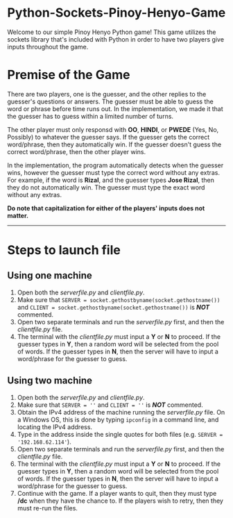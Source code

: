 # Python-Sockets-Pinoy-Henyo-Game

Welcome to our simple Pinoy Henyo Python game! This game utilizes the sockets library
that's included with Python in order to have two players give inputs throughout the game.

# Premise of the Game
There are two players, one is the guesser, and the other replies to the guesser's questions
or answers. The guesser must be able to guess the word or phrase before time runs out. In the
implementation, we made it that the guesser has to guess within a limited number of turns.

The other player must only responsd with **OO**, **HINDI**, or **PWEDE** (Yes, No, Possibly)
to whatever the guesser says. If the guesser gets the correct word/phrase, then they automatically win.
If the guesser doesn't guess the correct word/phrase, then the other player wins.

In the implementation, the program automatically detects when the guesser wins, however
the guesser must type the correct word without any extras. For example, if the word is
**Rizal**, and the guesser types **Jose Rizal**, then they do not automatically win. The
guesser must type the exact word without any extras.

**Do note that capitalization for either of the players' inputs does not matter.**

---

# Steps to launch file
## Using one machine
1. Open both the *serverfile.py* and *clientfile.py*.
2. Make sure that `SERVER = socket.gethostbyname(socket.gethostname())` and `CLIENT = socket.gethostbyname(socket.gethostname())` is ***NOT*** commented.
3. Open two separate terminals and run the *serverfile.py* first, and then the *clientfile.py* file.
4. The terminal with the *clientfile.py* must input a **Y** or **N** to proceed. If the guesser
types in **Y**, then a random word will be selected from the pool of words. If the guesser
types in **N**, then the server will have to input a word/phrase for the guesser to guess.

## Using two machine
1. Open both the *serverfile.py* and *clientfile.py*.
2. Make sure that `SERVER = ''` and `CLIENT = ''` is ***NOT*** commented.
3. Obtain the IPv4 address of the machine running the *serverfile.py* file. On a Windows OS,
this is done by typing `ipconfig` in a command line, and locating the IPv4 address.
4. Type in the address inside the single quotes for both files (e.g. `SERVER = '192.168.62.114'`).
5. Open two separate terminals and run the *serverfile.py* first, and then the *clientfile.py* file.
6. The terminal with the *clientfile.py* must input a **Y** or **N** to proceed. If the guesser
types in **Y**, then a random word will be selected from the pool of words. If the guesser
types in **N**, then the server will have to input a word/phrase for the guesser to guess.
7. Continue with the game. If a player wants to quit, then they must type **/dc** when they have the chance to. 
If the players wish to retry, then they must re-run the files.
